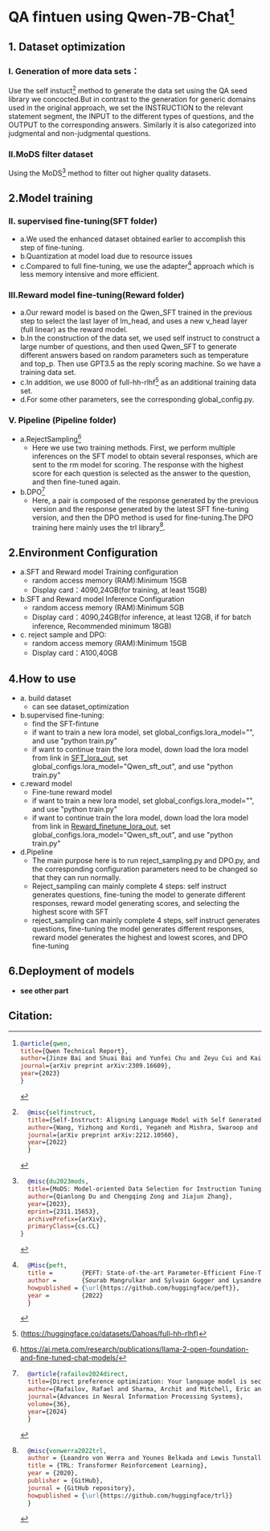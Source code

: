 # QA fintuen using Qwen-7B-Chat[^1]
## 1. Dataset optimization
### I. Generation of more data sets：
Use the self instuct[^2] method to generate the data set using the QA seed library we concocted.But in contrast to the generation for generic domains used in the original approach, we set the INSTRUCTION to the relevant statement segment, the INPUT to the different types of questions, and the OUTPUT to the corresponding answers. Similarly it is also categorized into judgmental and non-judgmental questions.
### II.MoDS filter dataset
Using the MoDS[^3] method to filter out higher quality datasets.

## 2.Model training
### II. supervised fine-tuning(SFT folder)
- a.We used the enhanced dataset obtained earlier to accomplish this step of fine-tuning.
- b.Quantization at model load due to resource issues
- c.Compared to full fine-tuning, we use the adapter[^4] approach which is less memory intensive and more efficient.
### III.Reward model fine-tuning(Reward folder)
- a.Our reward model is based on the Qwen_SFT trained in the previous step to select the last layer of lm_head, and uses a new v_head layer (full linear) as the reward model.
- b.In the construction of the data set, we used self instruct to construct a large number of questions, and then used Qwen_SFT to generate different answers based on random parameters such as temperature and top_p. Then use GPT3.5 as the reply scoring machine. So we have a training data set.
- c.In addition, we use 8000 of full-hh-rlhf[^5] as an additional training data set.
- d.For some other parameters, see the corresponding global_config.py.

### V. Pipeline (Pipeline folder)
- a.RejectSampling[^7]
  - Here we use two training methods. First, we perform multiple inferences on the SFT model to obtain several responses, which are sent to the rm model for scoring. The response with the highest score for each question is selected as the answer to the question, and then fine-tuned again.
- b.DPO[^8]
  - Here, a pair is composed of the response generated by the previous version and the response generated by the latest SFT fine-tuning version, and then the DPO method is used for fine-tuning.The DPO training here mainly uses the trl library[^6].

## 2.Environment Configuration
- a.SFT and Reward model Training configuration
  - random access memory (RAM):Minimum 15GB
  - Display card：4090,24GB(for training, at least 15GB)
- b.SFT and Reward model Inference Configuration
  -  random access memory (RAM):Minimum 5GB
  -  Display card：4090,24GB(for inference, at least 12GB, if for batch inference, Recommended minimum 18GB)
- c. reject sample and DPO:
  - random access memory (RAM):Minimum 15GB
  - Display card：A100,40GB
## 4.How to use
- a. build dataset
  - can see dataset_optimization
- b.supervised fine-tuning:
  - find the SFT-fintune
  - if want to train a new lora model, set global_configs.lora_model="", and use "python train.py"
  - if want to continue train the lora model, down load the lora model from link in [SFT_lora_out](https://drive.google.com/drive/folders/1L6feQcrPOoORwVS9j0UsujLYZbetOr6G?usp=drive_link), set global_configs.lora_model="Qwen_sft_out", and use "python train.py"
- c.reward model
  - Fine-tune reward model
  - if want to train a new lora model, set global_configs.lora_model="", and use "python train.py"
  - if want to continue train the lora model, down load the lora model from link in [Reward_finetune_lora_out](https://drive.google.com/drive/folders/1jpcBMJ_tisyFxn2j8qMjY3M4Nm98gUBu?usp=sharing), set global_configs.lora_model="Qwen_sft_out", and use "python train.py"
- d.Pipeline
  - The main purpose here is to run reject_sampling.py and DPO.py, and the corresponding configuration parameters need to be changed so that they can run normally.
  - Reject_sampling can mainly complete 4 steps: self instruct generates questions, fine-tuning the model to generate different responses, reward model generating scores, and selecting the highest score with SFT
  - reject_sampling can mainly complete 4 steps, self instruct generates questions, fine-tuning the model generates different responses, reward model generates the highest and lowest scores, and DPO fine-tuning
## 6.Deployment of models
- **see other part**
## **Citation**:
[^1]:```bibtex
    @article{qwen,
    title={Qwen Technical Report},
    author={Jinze Bai and Shuai Bai and Yunfei Chu and Zeyu Cui and Kai Dang and Xiaodong Deng and Yang Fan and Wenbin Ge and Yu Han and Fei Huang and Binyuan Hui and Luo Ji and Mei Li and Junyang Lin and Runji Lin and Dayiheng Liu and Gao Liu and Chengqiang Lu and Keming Lu and Jianxin Ma and Rui Men and Xingzhang Ren and Xuancheng Ren and Chuanqi Tan and Sinan Tan and Jianhong Tu and Peng Wang and Shijie Wang and Wei Wang and Shengguang Wu and Benfeng Xu and Jin Xu and An Yang and Hao Yang and Jian Yang and Shusheng Yang and Yang Yao and Bowen Yu and Hongyi Yuan and Zheng Yuan and Jianwei Zhang and Xingxuan Zhang and Yichang Zhang and Zhenru Zhang and Chang Zhou and Jingren Zhou and Xiaohuan Zhou and Tianhang Zhu},
    journal={arXiv preprint arXiv:2309.16609},
    year={2023}
    }
    ```
[^2]:```bibtex
      @misc{selfinstruct,
      title={Self-Instruct: Aligning Language Model with Self Generated Instructions},
      author={Wang, Yizhong and Kordi, Yeganeh and Mishra, Swaroop and Liu, Alisa and Smith, Noah A. and Khashabi, Daniel and Hajishirzi, Hannaneh},
      journal={arXiv preprint arXiv:2212.10560},
      year={2022}
      }
      ```
[^3]:```bibtex
      @misc{du2023mods,
      title={MoDS: Model-oriented Data Selection for Instruction Tuning}, 
      author={Qianlong Du and Chengqing Zong and Jiajun Zhang},
      year={2023},
      eprint={2311.15653},
      archivePrefix={arXiv},
      primaryClass={cs.CL}
    }
    ```
[^4]:```bibtex
      @Misc{peft,
      title =        {PEFT: State-of-the-art Parameter-Efficient Fine-Tuning methods},
      author =       {Sourab Mangrulkar and Sylvain Gugger and Lysandre Debut and Younes Belkada and Sayak Paul and Benjamin Bossan},
      howpublished = {\url{https://github.com/huggingface/peft}},
      year =         {2022}
      }
     ```
[^5]:(https://huggingface.co/datasets/Dahoas/full-hh-rlhf)
[^6]:```bibtex
      @misc{vonwerra2022trl,
      author = {Leandro von Werra and Younes Belkada and Lewis Tunstall and Edward Beeching and Tristan Thrush and Nathan Lambert and Shengyi Huang},
      title = {TRL: Transformer Reinforcement Learning},
      year = {2020},
      publisher = {GitHub},
      journal = {GitHub repository},
      howpublished = {\url{https://github.com/huggingface/trl}}
      }
     ```
[^7]:https://ai.meta.com/research/publications/llama-2-open-foundation-and-fine-tuned-chat-models/
[^8]:```bibtex
      @article{rafailov2024direct,
      title={Direct preference optimization: Your language model is secretly a reward model},
      author={Rafailov, Rafael and Sharma, Archit and Mitchell, Eric and Manning, Christopher D and Ermon, Stefano and Finn, Chelsea},
      journal={Advances in Neural Information Processing Systems},
      volume={36},
      year={2024}
      }
     ```
